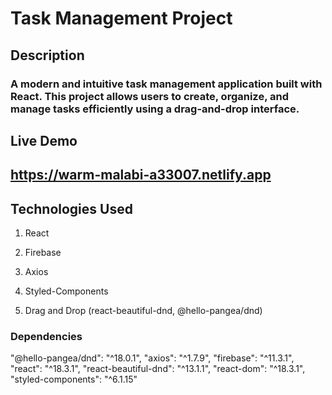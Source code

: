# Task Management Project #
## Description ##
### A modern and intuitive task management application built with React. This project allows users to create, organize, and manage tasks efficiently using a drag-and-drop interface. ###
## Live Demo ##
## https://warm-malabi-a33007.netlify.app ##
## Technologies Used ##
1. React

2. Firebase

3. Axios

4. Styled-Components

5. Drag and Drop (react-beautiful-dnd, @hello-pangea/dnd) 

### Dependencies ###

  "@hello-pangea/dnd": "^18.0.1",
  "axios": "^1.7.9",
  "firebase": "^11.3.1",
  "react": "^18.3.1",
  "react-beautiful-dnd": "^13.1.1",
  "react-dom": "^18.3.1",
  "styled-components": "^6.1.15"
